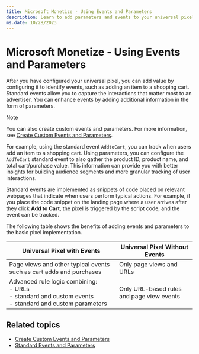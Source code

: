 ```yaml
---
title: Microsoft Monetize - Using Events and Parameters
description: Learn to add parameters and events to your universal pixel in this page.
ms.date: 10/28/2023
---
```



# Microsoft Monetize - Using Events and Parameters

After you have configured your universal pixel, you can add value by
configuring it to identify events, such as adding an item to a shopping
cart. Standard events allow you to capture the interactions that matter
most to an advertiser. You can enhance events by adding additional
information in the form of parameters.

> [!NOTE]
> You can also create custom events and parameters. For more information, see [Create Custom Events and Parameters](create-custom-events-and-parameters.md).

For example, using the standard event `AddtoCart`, you can track when
users add an item to a shopping cart. Using parameters, you can
configure the `AddToCart` standard event to also gather the product ID,
product name, and total cart/purchase value. This information can
provide you with better insights for building audience segments and more
granular tracking of user interactions.

Standard events are implemented as snippets of code placed on relevant
webpages that indicate when users perform typical actions. For example,
if you place the code snippet on the landing page where a user arrives
after they click **Add to Cart**, the pixel is triggered by the script
code, and the event can be tracked.

The following table shows the benefits of adding events and parameters
to the basic pixel implementation.

| Universal Pixel with Events | Universal Pixel Without Events |
|---|---|
| Page views and other typical events such as cart adds and purchases | Only page views and URLs |
| Advanced rule logic combining:<br> - URLs<br> - standard and custom events<br>- standard and custom parameters | Only URL-based rules and page view events |

## Related topics

- [Create Custom Events and Parameters](create-custom-events-and-parameters.md)
- [Standard Events and Parameters](standard-events-and-parameters.md)